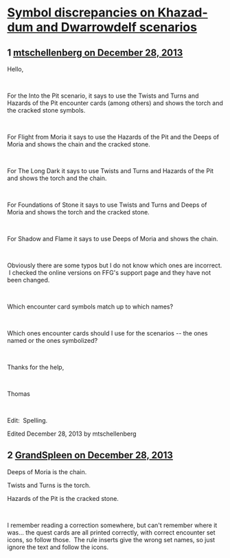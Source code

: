 # [Symbol discrepancies on Khazad-dum and Dwarrowdelf scenarios](https://community.fantasyflightgames.com/topic/95844-symbol-discrepancies-on-khazad-dum-and-dwarrowdelf-scenarios/)

## 1 [mtschellenberg on December 28, 2013](https://community.fantasyflightgames.com/topic/95844-symbol-discrepancies-on-khazad-dum-and-dwarrowdelf-scenarios/?do=findComment&comment=939640)

Hello,

 

For the Into the Pit scenario, it says to use the Twists and Turns and Hazards of the Pit encounter cards (among others) and shows the torch and the cracked stone symbols.

 

For Flight from Moria it says to use the Hazards of the Pit and the Deeps of Moria and shows the chain and the cracked stone.

 

For The Long Dark it says to use Twists and Turns and Hazards of the Pit and shows the torch and the chain.

 

For Foundations of Stone it says to use Twists and Turns and Deeps of Moria and shows the torch and the cracked stone.

 

For Shadow and Flame it says to use Deeps of Moria and shows the chain.

 

Obviously there are some typos but I do not know which ones are incorrect.  I checked the online versions on FFG's support page and they have not been changed.

 

Which encounter card symbols match up to which names?

 

Which ones encounter cards should I use for the scenarios -- the ones named or the ones symbolized?

 

Thanks for the help,

 

Thomas

 

Edit:  Spelling.

Edited December 28, 2013 by mtschellenberg

## 2 [GrandSpleen on December 28, 2013](https://community.fantasyflightgames.com/topic/95844-symbol-discrepancies-on-khazad-dum-and-dwarrowdelf-scenarios/?do=findComment&comment=939661)

Deeps of Moria is the chain.

Twists and Turns is the torch.

Hazards of the Pit is the cracked stone.

 

I remember reading a correction somewhere, but can't remember where it was... the quest cards are all printed correctly, with correct encounter set icons, so follow those.  The rule inserts give the wrong set names, so just ignore the text and follow the icons.

